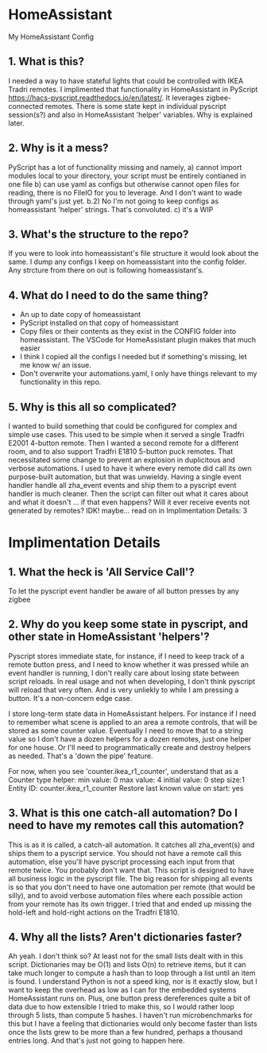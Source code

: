 # HomeAssistant
My HomeAssistant Config

## 1. What is this?
I needed a way to have stateful lights that could be controlled with IKEA Tradri remotes. I implimented that functionality in HomeAssistant in PyScript <https://hacs-pyscript.readthedocs.io/en/latest/>. It leverages zigbee-connected remotes. There is some state kept in individual pyscript session(s?) and also in HomeAssistant 'helper' variables. Why is explained later.

## 2. Why is it a mess?
PyScript has a lot of functionality missing and namely,
a) cannot import modules local to your directory, your script must be entirely contianed in one file
b) can use yaml as configs but otherwise cannot open files for reading, there is no FileIO for you to leverage. And I don't want to wade through yaml's just yet.
b.2) No I'm not going to keep configs as homeassistant 'helper' strings. That's convoluted.
c) it's a WIP

## 3. What's the structure to the repo?
If you were to look into homeassistant's file structure it would look about the same. I dump any configs I keep on homeassistant into the config folder. Any strcture from there on out is following homeassistant's.

## 4. What do I need to do the same thing?
- An up to date copy of homeassistant
- PyScript installed on that copy of homeassistant
- Copy files or their contents as they exist in the CONFIG folder into homeassistant. The VSCode for HomeAssistant plugin makes that much easier
- I think I copied all the configs I needed but if something's missing, let me know w/ an issue.
- Don't overwrite your automations.yaml, I only have things relevant to my functionality in this repo.

## 5. Why is this all so complicated?
I wanted to build something that could be configured for complex and simple use cases. This used to be simple when it served a single Tradfri E2001 4-button remote. Then I wanted a second remote for a different room, and to also support Tradfri E1810 5-button puck remotes. That necessitated some change to prevent an explosion in duplicitous and verbose automations.
I used to have it where every remote did call its own purpose-built automation, but that was unwieldy. Having a single event handler handle all zha_event events and ship them to a pyscript event handler is much cleaner. Then the script can filter out what it cares about and what it doesn't ... if that even happens? Will it ever receive events not generated by remotes? IDK! maybe... read on in Implimentation Details: 3

# Implimentation Details
## 1. What the heck is 'All Service Call'?
To let the pyscript event handler be aware of all button presses by any zigbee

## 2. Why do you keep some state in pyscript, and other state in HomeAssistant 'helpers'?
Pyscript stores immediate state, for instance, if I need to keep track of a remote button press, and I need to know whether it was pressed while an event handler is running, I don't really care about losing state between script reloads. In real usage and not when developing, I don't think pyscript will reload that very often. And is very unliekly to while I am pressing a button. It's a non-concern edge case.

I store long-term state data in HomeAssistant helpers. For instance if I need to remember what scene is applied to an area a remote controls, that will be stored  as some counter value.
Eventually I need to move that to a string value so I don't have a dozen helpers for a dozen remotes, just one helper for one house.
Or I'll need to programmatically create and destroy helpers as needed. That's a 'down the pipe' feature.

For now, when you see 'counter.ikea_r1_counter', understand that as a Counter type helper:
min value: 0      max value: 4
initial value: 0  step size:1
Entity ID: counter.ikea_r1_counter
Restore last known value on start: yes

## 3. What is this one catch-all automation? Do I need to have my remotes call this automation?
This is as it is called, a catch-all automation. It catches all zha_event(s) and ships them to a pyscript service. You should not have a remote call this automation, else you'll have pyscript processing each input from that remote twice. You probably don't want that.
This script is designed to have all business logic in the pyscript file. The big reason for shipping all events is so that you don't need to have one automation per remote (that would be silly), and to avoid verbose automation files where each possible action from your remote has its own trigger. I tried that and ended up missing the hold-left and hold-right actions on the Tradfri E1810.

## 4. Why all the lists? Aren't dictionaries faster?
Ah yeah. I don't think so? At least not for the small lists dealt with in this script.
Dictionaries may be O(1) and lists O(n) to retrieve items, but it can take much longer to compute a hash than to loop through a list until an item is found. I understand Python is not a speed king, nor is it exactly slow, but I want to keep the overhead as low as I can for the embedded systems HomeAssistant runs on. Plus, one button press dereferences quite a bit of data due to how extensible I tried to make this, so I would rather loop through 5 lists, than compute 5 hashes. I haven't run microbenchmarks for this but I have a feeling that dictionaries would only become faster than lists once the lists grew to be more than a few hundred, perhaps a thousand entries long.
And that's just not going to happen here.
